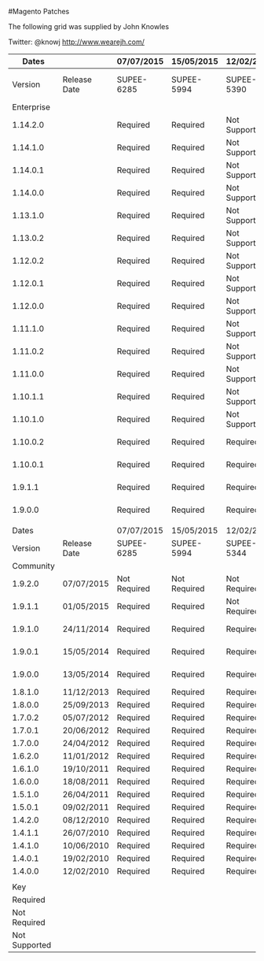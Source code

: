 #Magento Patches

The following grid was supplied by John Knowles 

Twitter: @knowj 
http://www.wearejh.com/

Dates          |                |  07/07/2015    |  15/05/2015    |  12/02/2015     |  12/02/2015     |  12/02/2015     |  12/02/2015     |  12/02/2015     |  03/10/2014    |  12/12/2013     |  12/12/2013     |  12/12/2013     |  12/12/2013     |  02/11/2013           
---------------|----------------|----------------|----------------|-----------------|-----------------|-----------------|-----------------|-----------------|----------------|-----------------|-----------------|-----------------|-----------------|-----------------------
Version        |  Release Date  |  SUPEE-6285    |  SUPEE-5994    |  SUPEE-5390     |  SUPEE-5388     |  SUPEE-5346     |  SUPEE-5345     |  SUPEE-5344     |  SUPEE-1533    |  SUPEE-2518     |  SUPEE-2529     |  SUPEE-2530     |  SUPEE-2531     |  Zend Security Upgrade
Enterprise     |                |                |                |                 |                 |                 |                 |                 |                |                 |                 |                 |                 |                       
1.14.2.0       |                |  Required      |  Required      |  Not Supported  |  Not Supported  |  Not Supported  |  Not Supported  |  Not Required   |  Not Required  |  Not Required   |  Not Required   |  Not Required   |  Not Required   |  Not Required         
1.14.1.0       |                |  Required      |  Required      |  Not Supported  |  Not Supported  |  Not Supported  |  Not Supported  |  Required       |  Not Required  |  Not Required   |  Not Required   |  Not Required   |  Not Required   |  Not Required         
1.14.0.1       |                |  Required      |  Required      |  Not Supported  |  Not Supported  |  Not Supported  |  Not Supported  |  Required       |  Not Required  |  Not Required   |  Not Required   |  Not Required   |  Not Required   |  Not Required         
1.14.0.0       |                |  Required      |  Required      |  Not Supported  |  Not Supported  |  Not Supported  |  Not Supported  |  Required       |  Not Required  |  Not Required   |  Not Required   |  Not Required   |  Not Required   |  Not Required         
1.13.1.0       |                |  Required      |  Required      |  Not Supported  |  Not Supported  |  Not Supported  |  Not Supported  |  Required       |  Required      |  Not Required   |  Not Required   |  Not Required   |  Not Required   |  Not Required         
1.13.0.2       |                |  Required      |  Required      |  Not Supported  |  Not Supported  |  Not Supported  |  Not Supported  |  Required       |  Required      |  Required       |  Not Supported  |  Not Supported  |  Not Supported  |  Not Required         
1.12.0.2       |                |  Required      |  Required      |  Not Supported  |  Not Supported  |  Not Supported  |  Required       |  Not Supported  |  Required      |  Required       |  Not Supported  |  Not Supported  |  Not Supported  |  Not Required         
1.12.0.1       |                |  Required      |  Required      |  Not Supported  |  Not Supported  |  Not Supported  |  Required       |  Not Supported  |  Required      |  Required       |  Not Supported  |  Not Supported  |  Not Supported  |  Required             
1.12.0.0       |                |  Required      |  Required      |  Not Supported  |  Not Supported  |  Not Supported  |  Required       |  Not Supported  |  Required      |  Required       |  Not Supported  |  Not Supported  |  Not Supported  |  Required             
1.11.1.0       |                |  Required      |  Required      |  Not Supported  |  Not Supported  |  Required       |  Not Supported  |  Not Supported  |  Required      |  Required       |  Not Supported  |  Not Supported  |  Not Supported  |  Required             
1.11.0.2       |                |  Required      |  Required      |  Not Supported  |  Not Supported  |  Required       |  Not Supported  |  Not Supported  |  Required      |  Required       |  Not Supported  |  Not Supported  |  Not Supported  |  Required             
1.11.0.0       |                |  Required      |  Required      |  Not Supported  |  Not Supported  |  Required       |  Not Supported  |  Not Supported  |  Required      |  Required       |  Not Supported  |  Not Supported  |  Not Supported  |  Required             
1.10.1.1       |                |  Required      |  Required      |  Not Supported  |  Unknown        |  Not Supported  |  Not Supported  |  Not Supported  |  Required      |  Required       |  Not Supported  |  Not Supported  |  Not Supported  |  Required             
1.10.1.0       |                |  Required      |  Required      |  Not Supported  |  Required       |  Not Supported  |  Not Supported  |  Not Supported  |  Required      |  Required       |  Not Supported  |  Not Supported  |  Not Supported  |  Required             
1.10.0.2       |                |  Required      |  Required      |  Required       |  Not Supported  |  Not Supported  |  Not Supported  |  Not Supported  |  Required      |  Not Supported  |  Required       |  Not Supported  |  Not Supported  |  Required             
1.10.0.1       |                |  Required      |  Required      |  Required       |  Not Supported  |  Not Supported  |  Not Supported  |  Not Supported  |  Required      |  Not Supported  |  Required       |  Not Supported  |  Not Supported  |  Required             
1.9.1.1        |                |  Required      |  Required      |  Required       |  Not Supported  |  Not Supported  |  Not Supported  |  Not Supported  |  Required      |  Not Supported  |  Required       |  Not Supported  |  Not Supported  |  Required             
1.9.0.0        |                |  Required      |  Required      |  Required       |  Not Supported  |  Not Supported  |  Not Supported  |  Not Supported  |  Required      |  Not Supported  |  No Patch?      |  No Patch?      |  Not Supported  |  Required             
               |                |                |                |                 |                 |                 |                 |                 |                |                 |                 |                 |                 |                       
Dates          |                |  07/07/2015    |  15/05/2015    |  12/02/2015     |  03/10/2014     |  17/01/2014     |                 |                 |                |                 |                 |                 |                 |                       
Version        |  Release Date  |  SUPEE-6285    |  SUPEE-5994    |  SUPEE-5344     |  SUPEE-1533     |  APPSEC-212     |                 |                 |                |                 |                 |                 |                 |                       
Community      |                |                |                |                 |                 |                 |                 |                 |                |                 |                 |                 |                 |                       
1.9.2.0        |  07/07/2015    |  Not Required  |  Not Required  |  Not Required   |  Not Required   |  Not Required   |                 |                 |                |                 |                 |                 |                 |                       
1.9.1.1        |  01/05/2015    |  Required      |  Required      |  Not Required   |  Not Required   |  Not Required   |                 |                 |                |                 |                 |                 |                 |                       
1.9.1.0        |  24/11/2014    |  Required      |  Required      |  Required       |  Not Required   |  Not Required   |                 |                 |                |                 |                 |                 |                 |                       
1.9.0.1        |  15/05/2014    |  Required      |  Required      |  Required       |  Required       |  Not Required   |                 |                 |                |                 |                 |                 |                 |                       
1.9.0.0        |  13/05/2014    |  Required      |  Required      |  Required       |  Required       |  Not Required   |                 |                 |                |                 |                 |                 |                 |                       
1.8.1.0        |  11/12/2013    |  Required      |  Required      |  Required       |  Required       |  Required       |                 |                 |                |                 |                 |                 |                 |                       
1.8.0.0        |  25/09/2013    |  Required      |  Required      |  Required       |  Required       |  Required       |                 |                 |                |                 |                 |                 |                 |                       
1.7.0.2        |  05/07/2012    |  Required      |  Required      |  Required       |  Required       |  Required       |                 |                 |                |                 |                 |                 |                 |                       
1.7.0.1        |  20/06/2012    |  Required      |  Required      |  Required       |  Required       |  Required       |                 |                 |                |                 |                 |                 |                 |                       
1.7.0.0        |  24/04/2012    |  Required      |  Required      |  Required       |  Required       |  Required       |                 |                 |                |                 |                 |                 |                 |                       
1.6.2.0        |  11/01/2012    |  Required      |  Required      |  Required       |  Required       |  Required       |                 |                 |                |                 |                 |                 |                 |                       
1.6.1.0        |  19/10/2011    |  Required      |  Required      |  Required       |  Required       |  Required       |                 |                 |                |                 |                 |                 |                 |                       
1.6.0.0        |  18/08/2011    |  Required      |  Required      |  Required       |  Required       |  Required       |                 |                 |                |                 |                 |                 |                 |                       
1.5.1.0        |  26/04/2011    |  Required      |  Required      |  Required       |  Required       |  Required       |                 |                 |                |                 |                 |                 |                 |                       
1.5.0.1        |  09/02/2011    |  Required      |  Required      |  Required       |  Required       |  Required       |                 |                 |                |                 |                 |                 |                 |                       
1.4.2.0        |  08/12/2010    |  Required      |  Required      |  Required       |  Required       |  Required       |                 |                 |                |                 |                 |                 |                 |                       
1.4.1.1        |  26/07/2010    |  Required      |  Required      |  Required       |  Required       |  Required       |                 |                 |                |                 |                 |                 |                 |                       
1.4.1.0        |  10/06/2010    |  Required      |  Required      |  Required       |  Required       |  Required       |                 |                 |                |                 |                 |                 |                 |                       
1.4.0.1        |  19/02/2010    |  Required      |  Required      |  Required       |  Required       |  Required       |                 |                 |                |                 |                 |                 |                 |                       
1.4.0.0        |  12/02/2010    |  Required      |  Required      |  Required       |  Required       |  Required       |                 |                 |                |                 |                 |                 |                 |                       
               |                |                |                |                 |                 |                 |                 |                 |                |                 |                 |                 |                 |                       
Key            |                |                |                |                 |                 |                 |                 |                 |                |                 |                 |                 |                 |                       
Required       |                |                |                |                 |                 |                 |                 |                 |                |                 |                 |                 |                 |                       
Not Required   |                |                |                |                 |                 |                 |                 |                 |                |                 |                 |                 |                 |                       
Not Supported  |                |                |                |                 |                 |                 |                 |                 |                |                 |                 |                 |                 |                       
